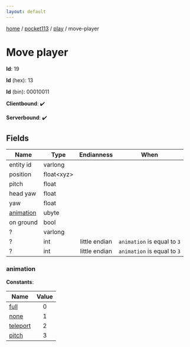 ```yaml
---
layout: default
---
```


[home](/)  /  [pocket113](/protocol/pocket113)  /  [play](/protocol/pocket113/play)  /  move-player

# Move player

**Id**: 19

**Id** (hex): 13

**Id** (bin): 00010011

**Clientbound**: ✔️

**Serverbound**: ✔️

## Fields

Name | Type | Endianness | When
---|---|:---:|:---:
entity id | varlong |  | 
position | float&lt;xyz&gt; |  | 
pitch | float |  | 
head yaw | float |  | 
yaw | float |  | 
[animation](#animation) | ubyte |  | 
on ground | bool |  | 
? | varlong |  | 
? | int | little endian | <code>animation</code> is equal to <code>3</code>
? | int | little endian | <code>animation</code> is equal to <code>3</code>

### animation

**Constants**:

Name | Value
---|:---:
[full](animation_full) | 0
[none](animation_none) | 1
[teleport](animation_teleport) | 2
[pitch](animation_pitch) | 3
